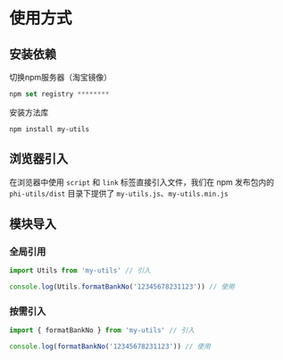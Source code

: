 # 使用方式

## 安装依赖

切换npm服务器（淘宝镜像）

```js
npm set registry ********
```

安装方法库

```
npm install my-utils
```

## 浏览器引入

在浏览器中使用 `script` 和 `link` 标签直接引入文件，我们在 npm 发布包内的 `phi-utils/dist` 目录下提供了 `my-utils.js`、`my-utils.min.js `

## 模块导入

### 全局引用

```js
import Utils from 'my-utils' // 引入

console.log(Utils.formatBankNo('12345678231123')) // 使用
```

### 按需引入

```js
import { formatBankNo } from 'my-utils' // 引入

console.log(formatBankNo('12345678231123')) // 使用
```